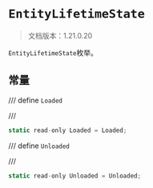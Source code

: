 # `EntityLifetimeState`

> 文档版本：1.21.0.20

`EntityLifetimeState`枚举。

## 常量

/// define
`Loaded`


///

```js
static read-only Loaded = Loaded;
```


/// define
`Unloaded`


///

```js
static read-only Unloaded = Unloaded;
```

